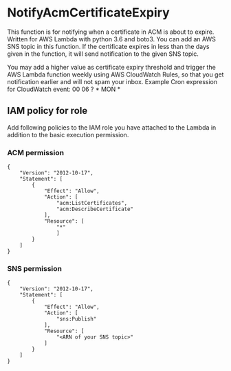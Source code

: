 # NotifyAcmCertificateExpiry
This function is for notifying when a certificate in ACM is about to expire. Written for AWS Lambda with python 3.6 and boto3. You can add an AWS SNS topic in this function. If the certificate expires in less than the days given in the function, it will send notification to the given SNS topic. 

You may add a higher value as certificate expiry threshold and trigger the AWS Lambda function weekly using AWS CloudWatch Rules, so that you get notification earlier and will not spam your inbox.
Example Cron expression for CloudWatch event: 00 06 ? * MON *

## IAM policy for role
Add following policies to the IAM role you have attached to the Lambda in addition to the basic execution permission.

### ACM permission
    {
        "Version": "2012-10-17",
        "Statement": [
            {
                "Effect": "Allow",
                "Action": [
                    "acm:ListCertificates",
                    "acm:DescribeCertificate"
                ],
                "Resource": [
                    "*"
                    ]
            }
        ]
    }
### SNS permission
    {
        "Version": "2012-10-17",
        "Statement": [
            {
                "Effect": "Allow",
                "Action": [
                    "sns:Publish"
                ],
                "Resource": [
                    "<ARN of your SNS topic>"
                ]
            }
        ]
    }
